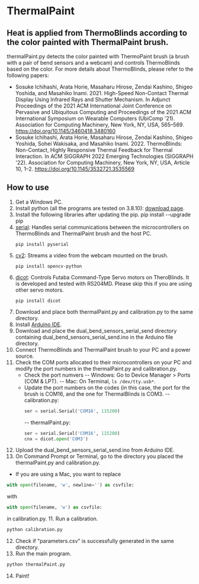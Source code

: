 # ThermalPaint

## Heat is applied from ThermoBlinds according to the color painted with ThermalPaint brush.
thermalPaint.py detects the color painted with ThermoPaint brush (a brush with a pair of bend sensors and a webcam) and controls ThermoBlinds based on the color.
For more details about ThermoBlinds, please refer to the following papers:
- Sosuke Ichihashi, Arata Horie, Masaharu Hirose, Zendai Kashino, Shigeo Yoshida, and Masahiko Inami. 2021. High-Speed Non-Contact Thermal Display Using Infrared Rays and Shutter Mechanism. In Adjunct Proceedings of the 2021 ACM International Joint Conference on Pervasive and Ubiquitous Computing and Proceedings of the 2021 ACM International Symposium on Wearable Computers (UbiComp '21). Association for Computing Machinery, New York, NY, USA, 565–569. https://doi.org/10.1145/3460418.3480160
- Sosuke Ichihashi, Arata Horie, Masaharu Hirose, Zendai Kashino, Shigeo Yoshida, Sohei Wakisaka, and Masahiko Inami. 2022. ThermoBlinds: Non-Contact, Highly Responsive Thermal Feedback for Thermal Interaction. In ACM SIGGRAPH 2022 Emerging Technologies (SIGGRAPH '22). Association for Computing Machinery, New York, NY, USA, Article 10, 1–2. https://doi.org/10.1145/3532721.3535569

## How to use
1. Get a Windows PC.
2. Install python (all the programs are tested on 3.8.10): [download page](https://www.python.org/downloads/release/python-3810/).
3. Install the following libraries after updating the pip.
   pip install --upgrade pip
  1. [serial](https://pyserial.readthedocs.io/en/latest/pyserial.html): Handles serial communications between the microcontrollers on ThermoBlinds and ThermalPaint brush and the host PC.
      ```
      pip install pyserial
      ```
  2. [cv2](https://pypi.org/project/opencv-python/): Streams a video from the webcam mounted on the brush.
      ```
      pip install opencv-python
      ```
  3. [dicot](https://pypi.org/project/dicot/): Controls Futaba Command-Type Servo motors on TheroBlinds. It is developed and tested with RS204MD. Please skip this if you are using other servo motors.
      ```
      pip install dicot
      ```
3. Download and place both thermalPaint.py and calibration.py to the same directory.
4. Install [Arduino IDE](https://www.arduino.cc/en/software).
5. Download and place the dual_bend_sensors_serial_send directory containing dual_bend_sensors_serial_send.ino in the Arduino file directory.
6. Connect ThermoBlinds and ThermalPaint brush to your PC and a power source.
7. Check the COM ports allocated to their microcontrollers on your PC and modify the port numbers in the thermalPaint.py and calibration.py.
   - Check the port numvers
     -- Windows: Go to Device Manager > Ports (COM & LPT).
     -- Mac: On Terminal, ```ls /dev/tty.usb*```.
   - Update the port numbers on the codes (in this case, the port for the brush is COM16, and the one for ThermalBlinds is COM3.
     -- calibration.py:
        ```python
        ser = serial.Serial('COM16', 115200)
        ```
     -- thermalPaint.py:
        ```python
        ser = serial.Serial('COM16', 115200)
        cnx = dicot.open('COM3')
        ```
9. Upload the dual_bend_sensors_serial_send.ino from Arduino IDE.
10. On Command Prompt or Terminal, go to the directory you placed the thermalPaint.py and calibration.py.
   * If you are using a Mac, you want to replace
   ```python
   with open(filename, 'w', newline='') as csvfile:
   ```
   with
   ```python
   with open(filename, 'w') as csvfile:
   ```
   in calibration.py.
11. Run a calibration.
   ```python
   python calibration.py
   ```
12. Check if "parameters.csv" is successfully generated in the same directory.
13. Run the main program.
   ```python
   python thermalPaint.py
   ```
14. Paint!
